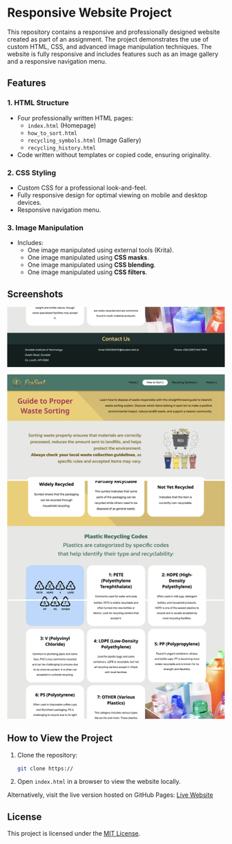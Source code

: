 # Responsive Website Project

This repository contains a responsive and professionally designed website created as part of an assignment. The project demonstrates the use of custom HTML, CSS, and advanced image manipulation techniques. The website is fully responsive and includes features such as an image gallery and a responsive navigation menu.

## Features

### 1. HTML Structure
- Four professionally written HTML pages:
  - `index.html` (Homepage)
  - `how_to_sort.html`
  - `recycling_symbols.html` (Image Gallery)
  - `recycling_history.html`
- Code written without templates or copied code, ensuring originality.

### 2. CSS Styling
- Custom CSS for a professional look-and-feel.
- Fully responsive design for optimal viewing on mobile and desktop devices.
- Responsive navigation menu.

### 3. Image Manipulation
- Includes:
  - One image manipulated using external tools (Krita).
  - One image manipulated using **CSS masks**.
  - One image manipulated using **CSS blending**.
  - One image manipulated using **CSS filters**.
 
## Screenshots
![header](screenshots/1.png)

![sample](screenshots/2.1.png)
![sample](screenshots/2.2.png)
![sample](screenshots/2.3.png)

## How to View the Project
1. Clone the repository:
   ```bash
   git clone https://
   ```
2. Open `index.html` in a browser to view the website locally.

Alternatively, visit the live version hosted on GitHub Pages: 
[Live Website](https://)

## License
This project is licensed under the [MIT License](LICENSE).
